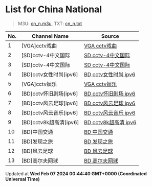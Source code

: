 # List for **China National**

> M3U: [cn_n.m3u](/cn_n.m3u), TXT: [cn_n.txt](/txt/cn_n.txt)

| No.  | Channel Name | Source |
| --- | ------------ | --- |
| 1 | [VGA]cctv戏曲 | [VGA cctv戏曲](https://epg.pw/stream/ec6ed8646b8ee0dcd7f829c483b8e5e8664a0ace5c98604c943a588c80301e77.ctv) |
| 2 | [SD]cctv-4中文国际 | [SD cctv-4中文国际](https://epg.pw/stream/e9df8fe337dd6bacbf98516a34c0b0c94b3d2a02339529dea3de3769add35fc9.m3u8) |
| 3 | [SD]cctv-4中文国际 | [SD cctv-4中文国际](https://epg.pw/stream/c3b4c0fa59357628b823a008e742caa5e3ea18df81216adbc62f3aa7afe556f0.m3u8) |
| 4 | [BD]cctv女性时尚[ipv6] | [BD cctv女性时尚 ipv6](https://epg.pw/stream/fe8b30a1c7e5156f844801fd71e5df52d089e315fb1ee961c73f7cbd8e6d57bf.m3u8) |
| 5 | [VGA]cctv娱乐 | [VGA cctv娱乐](https://epg.pw/stream/cbe9dd47979a7f9a29741d27857b6c23a33537a501de0ce5401c88ad3ddee655.ctv) |
| 6 | [BD]cctv怀旧剧场[ipv6] | [BD cctv怀旧剧场 ipv6](https://epg.pw/stream/227eac80299df061c676390e73417f0f47a7a708d5678ff7ba8e4d69b273c226.m3u8) |
| 7 | [BD]cctv风云足球[ipv6] | [BD cctv风云足球 ipv6](https://epg.pw/stream/122835fa915406615737ceb261f638f27e4101526191b85c281580274a185862.m3u8) |
| 8 | [BD]cctv风云音乐[ipv6] | [BD cctv风云音乐 ipv6](https://epg.pw/stream/1fb1205c93c4029eeebd219d3dc6898df1514b4dc5df4562e3748dbda97f82be.m3u8) |
| 9 | [BD]cctv8k超高清[ipv6] | [BD cctv8k超高清 ipv6](https://epg.pw/stream/12c4722b400606e9f17e446f03738627390aa03e60b7cea9a4fe15016cc6e079.m3u8) |
| 10 | [BD]中国交通 | [BD 中国交通](https://epg.pw/stream/b64ee710ab0a22e28a389293610912b764d52f39b0a4bb0f3bd4706567b138b8.ctv) |
| 11 | [BD]发现之旅 | [BD 发现之旅](https://epg.pw/stream/0c141ad833ea9162fa1248de0bda4204a8c72f891e8ee10adb4303758f904aa3.ctv) |
| 12 | [BD]风云足球 | [BD 风云足球](https://epg.pw/stream/4e8243a55098156e8ce6d9b2c3173fee20e6ef67a64808938feba9e6b2965dac.ctv) |
| 13 | [BD]高尔夫网球 | [BD 高尔夫网球](https://epg.pw/stream/1411316d9f8906053e519db36ccb10cc9e39d245a53e6a90a8be4e4162ad763a.ctv) |

Updated at **Wed Feb 07 2024 00:44:40 GMT+0000 (Coordinated Universal Time)**
